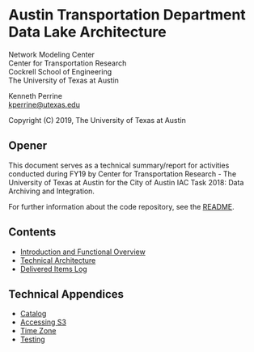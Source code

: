# Austin Transportation Department Data Lake Architecture

Network Modeling Center  
Center for Transportation Research  
Cockrell School of Engineering  
The University of Texas at Austin

Kenneth Perrine  
[kperrine@utexas.edu](kperrine@utexas.edu)

Copyright (C) 2019, The University of Texas at Austin

## Opener

This document serves as a technical summary/report for activities conducted during FY19 by Center for Transportation Research - The University of Texas at Austin for the City of Austin IAC Task 2018: Data Archiving and Integration.

For further information about the code repository, see the [README](https://github.com/cityofaustin/atd-data-lake/).

## Contents

* [Introduction and Functional Overview](intro_function.md)
* [Technical Architecture](tech_architecture.md)
* [Delivered Items Log](delivered_items.md)

## Technical Appendices

* [Catalog](appendix_catalog.md)
* [Accessing S3](appendix_s3.md)
* [Time Zone](appendix_timezone.md)
* [Testing](appendix_testing.md)